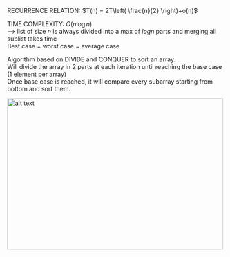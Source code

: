 RECURRENCE RELATION: $T(n) = 2T\left( \frac{n}{2} \right)+o(n)$

TIME COMPLEXITY: $O(n\log n)$ <br/>
--> list of size $n$ is always divided into a max of $log n$ parts and merging all sublist takes time <br /> Best case = worst case = average case

Algorithm based on DIVIDE and CONQUER to sort an array. <br/>
Will divide the array in 2 parts at each iteration until reaching the base case (1 element per array) <br/>
Once base case is reached, it will compare every subarray starting from bottom and sort them.

<img src="https://www.programiz.com/sites/tutorial2program/files/merge-sort-example_0.png" alt="alt text" width="500" height="350">


    
